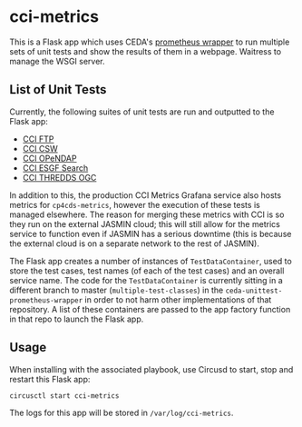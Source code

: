 # cci-metrics

This is a Flask app which uses CEDA's [prometheus wrapper](https://github.com/cedadev/ceda-unittest-prometheus-wrapper) to run multiple sets of unit tests and show the results of them in a webpage. Waitress to manage the WSGI server.

## List of Unit Tests
Currently, the following suites of unit tests are run and outputted to the Flask app:
- [CCI FTP](https://github.com/cedadev/cci-odp-ops-tests-ftp)
- [CCI CSW](https://github.com/cedadev/cci-odp-ops-tests-csw)
- [CCI OPeNDAP](https://github.com/cedadev/cci-odp-ops-tests-tds-opendap)
- [CCI ESGF Search](https://github.com/cedadev/cci-odp-ops-tests-esgf-search)
- [CCI THREDDS OGC](https://github.com/cedadev/tds_ogc_services_check)

In addition to this, the production CCI Metrics Grafana service also hosts metrics for `cp4cds-metrics`, however the execution of these tests is managed elsewhere. The reason for merging these metrics with CCI is so they run on the external JASMIN cloud; this will still allow for the metrics service to function even if JASMIN has a serious downtime (this is because the external cloud is on a separate network to the rest of JASMIN).

The Flask app creates a number of instances of `TestDataContainer`, used to store the test cases, test names (of each of the test cases) and an overall service name. The code for the `TestDataContainer` is currently sitting in a different branch to master (`multiple-test-classes`) in the `ceda-unittest-prometheus-wrapper` in order to not harm other implementations of that repository. A list of these containers are passed to the app factory function in that repo to launch the Flask app.

## Usage
When installing with the associated playbook, use Circusd to start, stop and restart this Flask app:

`circusctl start cci-metrics`

The logs for this app will be stored in `/var/log/cci-metrics`. 
